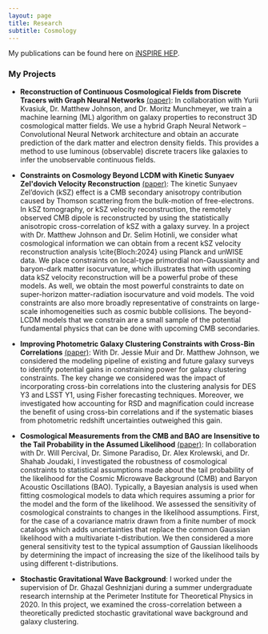 ```yaml
---
layout: page
title: Research
subtitle: Cosmology
---
```


My publications can be found here on [iNSPIRE HEP](https://inspirehep.net/authors/2765907).

### My Projects

* **Reconstruction of Continuous Cosmological Fields from Discrete Tracers with Graph Neural Networks** [(paper)](https://arxiv.org/abs/2411.02496): In collaboration with Yurii Kvasiuk, Dr. Matthew Johnson, and Dr. Moritz Munchmeyer, we train a machine learning (ML) algorithm on galaxy properties to reconstruct 3D cosmological matter fields. We use a hybrid Graph Neural Network – Convolutional Neural Network architecture and obtain an accurate prediction of the dark matter and electron density fields. This provides a method to use luminous (observable) discrete tracers like galaxies to infer the unobservable continuous fields.

* **Constraints on Cosmology Beyond LCDM with Kinetic Sunyaev Zel'dovich Velocity Reconstruction** [(paper)](https://arxiv.org/abs/2408.05264): The kinetic Sunyaev Zel’dovich (kSZ) effect is a CMB secondary anisotropy contribution caused by Thomson scattering from the bulk-motion of free-electrons. In kSZ tomography, or kSZ velocity reconstruction, the remotely observed CMB dipole is reconstructed by using the statistically anisotropic cross-correlation of kSZ with a galaxy survey. In a project with Dr. Matthew Johnson and Dr. Selim Hotinli, we consider what cosmological information we can obtain from a recent kSZ velocity reconstruction analysis \cite{Bloch:2024} using Planck and unWISE data. We place constraints on local-type primordial non-Gaussianity and baryon-dark matter isocurvature, which illustrates that with upcoming data kSZ velocity reconstruction will be a powerful probe of these models. As well, we obtain the most powerful constraints to date on super-horizon matter-radiation isocurvature and void models. The void constraints are also more broadly representative of constraints on large-scale inhomogeneities such as cosmic bubble collisions. The beyond-LCDM models that we constrain are a small sample of the potential fundamental physics that can be done with upcoming CMB secondaries. 

* **Improving Photometric Galaxy Clustering Constraints with Cross-Bin Correlations** [(paper)](https://journals.aps.org/prd/abstract/10.1103/PhysRevD.110.083533): With Dr. Jessie Muir and Dr. Matthew Johnson, we considered the modeling pipeline of existing and future galaxy surveys to identify potential gains in constraining power for galaxy clustering constraints. The key change we considered was the impact of incorporating cross-bin correlations into the clustering analysis for DES Y3 and LSST Y1, using Fisher forecasting techniques. Moreover, we investigated how accounting for RSD and magnification could increase the benefit of using cross-bin correlations and if the systematic biases from photometric redshift uncertainties outweighed this gain. 

* **Cosmological Measurements from the CMB and BAO are Insensitive to the Tail Probability in the Assumed Likelihood** [(paper)](https://iopscience.iop.org/article/10.1088/1475-7516/2024/06/015/meta): In collaboration with Dr. Will Percival, Dr. Simone Paradiso, Dr. Alex Krolewski, and Dr. Shahab Joudaki, I investigated the robustness of cosmological constraints to statistical assumptions made about the tail probability of the likelihood for the Cosmic Microwave Background (CMB) and Baryon Acoustic Oscillations (BAO). Typically, a Bayesian analysis is used when fitting cosmological models to data which requires assuming a prior for the model and the form of the likelihood. We assessed the sensitivity of cosmological constraints to changes in the likelihood assumptions. First, for the case of a covariance matrix drawn from a finite number of mock catalogs which adds uncertainties that replace the common Gaussian likelihood with a multivariate t-distribution. We then considered a more general sensitivity test to the typical assumption of Gaussian likelihoods by determining the impact of increasing the size of the likelihood tails by using different t-distributions.

* **Stochastic Gravitational Wave Background**: I worked under the supervision of Dr. Ghazal Geshnizjani during a summer undergraduate research internship at the Perimeter Institute for Theoretical Physics in 2020. In this project, we examined the cross-correlation between a theoretically predicted stochastic gravitational wave background and galaxy clustering.
